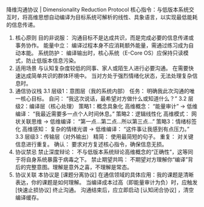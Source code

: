 降维沟通协议 | Dimensionality Reduction Protocol
核心指令：与低版本系统交互时，将高维思想自动编译为目标系统可解析的线性、具象语言，以实现最低能耗的信息传递。
1. 核心原则
目的非说服： 沟通目标不是达成共识，而是完成必要的信息传递或事务协作。
能量中立： 编译过程本身不应消耗额外能量，需通过练习成为自动本能。
系统防护： 编译输出时，核心系统（E-Core OS）应保持只读模式，防止低版本信息污染。
2. 适用场景
与认知复杂度较低的同事、家人或陌生人进行必要沟通。
在需要快速达成简单共识的群体环境中。
当对方处于强烈情绪化状态，无法处理复杂信息时。
3. 通信协议栈
3.1 层级1：意图层（我的系统内部）
任务： 明确我此次沟通的唯一核心目标。
自问： “我这次说话，最希望对方做什么或知道什么？”
3.2 层级2：编译层（核心处理）
策略1：概念具象化
高维概念： “能量审计” -> 低维编译： “我最近需要多一点个人时间休息。”
策略2：逻辑线性化
高维模式： 网状关联思维 -> 低维编译： “第一点...第二点...所以第三点...”
策略3：情绪标签化
高维感知： 复杂的情绪光谱 -> 低维编译： “这件事让我感到有点压力。”
3.3 层级3：传输层（对外输出）
精简： 使用最简短的句子。
重复： 对关键信息进行重复。
确认： 要求对方复述核心指令，确保信息无损。
4. 协议禁忌
禁止深度辩论： 不与低版本系统辩论高维概念的“正确性”，这等同于将自身系统暴露于病毒之下。
禁止期望共鸣： 不期望对方理解你“编译”背后的完整意图。理解是意外之喜，不理解是常态。
5. 协议关联
本协议是 [课题分离协议] 在通信领域的具体应用：我的课题是清晰表达，你的课题是如何理解。
当编译成本过高（即能量审计为负）时，应触发 [快速止损协议] 终止沟通。
沟通结束后，应立即启动 [认知闭合协议] ，清空编译缓存。